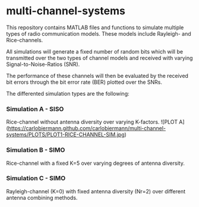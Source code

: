 # multi-channel-systems

This repository contains MATLAB files and functions to simulate multiple types 
of radio communication models. These models include Rayleigh- and Rice-channels. 

All simulations will generate a fixed number of random bits which will be transmitted 
over the two types of channel models and received with varying Signal-to-Noise-Ratios (SNR). 

The performance of these channels will then be evaluated by the received bit errors through the 
bit error rate (BER) plotted over the SNRs.

The differented simulation types are the following: 

### Simulation A - SISO

Rice-channel without antenna diversity over varying K-factors. 
![PLOT A] (https://carlobiermann.github.com/carlobiermann/multi-channel-systems/PLOTS/PLOT1-RICE-CHANNEL-SIM.jpg)

### Simulation B - SIMO

Rice-channel with a fixed K=5 over varying degrees of antenna diversity.
 

### Simulation C - SIMO

Rayleigh-channel (K=0) with fixed antenna diversity (Nr=2) over different antenna combining methods.

